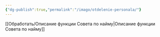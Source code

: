 ```yaml
---
{"dg-publish":true,"permalink":"/imago/otdelenie-personala/"}
---
```


[[Обработать/Описание функции Совета по найму\|Описание функции Совета по найму]]